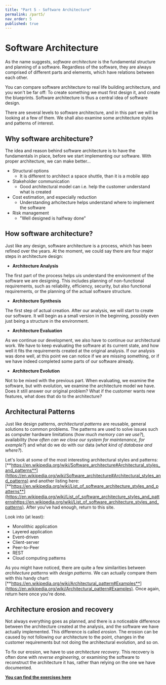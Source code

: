 ```yaml
---
title: "Part 5 - Software Architecture"
permalink: /part5/
nav_order: 5
published: true
---
```



# Software Architecture

As the name suggests, *software architecture* is the fundamental structure and planning of a software. Regardless of the software, they are always comprised of different parts and elements, which have relations between each other.

You can compare software architecture to real life building architecture, and you won't be far off: To create something we must first design it, and create the blueprints. Software architecture is thus a central idea of software design.

There are several levels to software architecture, and in this part we will be looking at a few of them. We shall also examine some architecture styles and patterns of interest.

## Why software architecture?

The idea and reason behind software architecture is to have the fundamentals in place, before we start implementing our software. With proper architecture, we can make better...

* Structural options
  * It is different to architect a space shuttle, than it is a mobile app
* Stakeholder communication
  * Good architectural model can i.e. help the customer understand what is created
* Cost estimation, and especially reduction
  * Understanding arhcitecture helps understand where to implement the software
* Risk management
  * "Well designed is halfway done"

## How software architecture?

Just like any design, software architecture is a process, which has been refined over the years. At the moment, we could say there are four major steps in architecture design:

* **Architecture Analysis**

The first part of the process helps uis understand the environment of the software we are designing. This includes planning of non-functional requirements, such as reliability, efficiency, security, but also functional requirements, or the planning of the actual software structure.

* **Architecture Synthesis**

The first step of actual creation. After our analysis, we will start to create our software. It will begin as a small version in the beginning, possibly even just being a structure in the environment.

* **Architecture Evaluation**

As we continue our development, we also have to continue our architectural work. We have to keep evaluating the software at its current state, and how well it fits the requirements created at the original analysis. If our analysis was done well, at this point we can notice if we are missing something, or if we have indeed completed some parts of our software already.

* **Architecture Evolution**

Not to be mixed with the previous part. When evaluating, we examine the software, but with evolution, we examine the architecture model we have. Does it still answer our original problem? What if the customer wants new features, what does that do to the architecture?

## Architectural Patterns

Just like design patterns, *architectural patterns* are reusable, general solutions to common problems. The patterns are used to solve issues such as computer hardware limitations (*how much memory can we use?*), availability (*how often can we close our system for maintenance, for example?*) and what do we do with our data (*what kind of database and where?*).

Let's look at some of the most interesting architectural styles and patterns:
[**https://en.wikipedia.org/wiki/Software_architecture#Architectural_styles_and_patterns**](https://en.wikipedia.org/wiki/Software_architecture#Architectural_styles_and_patterns) and another listing here: [**https://en.wikipedia.org/wiki/List_of_software_architecture_styles_and_patterns**](https://en.wikipedia.org/wiki/List_of_software_architecture_styles_and_patternshttps://en.wikipedia.org/wiki/List_of_software_architecture_styles_and_patterns). After you've had enough, return to this site.

Look into (at least):
* Monolithic application
* Layered application
* Event-driven
* Client-server
* Peer-to-Peer
* REST
* Cloud computing patterns

As you might have noticed, there are quite a few similarities between *architecture patterns* with *design patterns*. We can actually compare them with this handy chart: [**https://en.wikipedia.org/wiki/Architectural_pattern#Examples**](https://en.wikipedia.org/wiki/Architectural_pattern#Examples). Once again, return here once you're done.

## Architecture erosion and recovery

Not always everything goes as planned, and there is a noticeable difference between the architecture created at the analysis, and the software we have actually implemented. This difference is called *erosion*. The erosion can be caused by not following our architecture to the point, changes in the customer requirements but not doing the architectural evolution, and so on.

To fix our erosion, we have to use *architecture recovery*. This recovery is often done with *reverse engineering*, or examining the software to reconstruct the architecture it has, rather than relying on the one we have documented.



[**You can find the exercises here**](
https://centria.github.io/design-and-documentation/exercises/#part-5)
